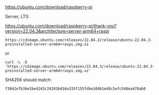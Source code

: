 https://ubuntu.com/download/raspberry-pi


Server, LTS:

https://ubuntu.com/download/raspberry-pi/thank-you?version=22.04.3&architecture=server-arm64+raspi

    https://cdimage.ubuntu.com/releases/22.04.3/release/ubuntu-22.04.3-preinstalled-server-arm64+raspi.img.xz

or

    curl -L -O 'https://cdimage.ubuntu.com/releases/22.04.3/release/ubuntu-22.04.3-preinstalled-server-arm64+raspi.img.xz'

SHA256 should match:

    f3842efb3be1be4243c24203bd16e335f155fdbe104b1ed8c5efc548ea478ab0
